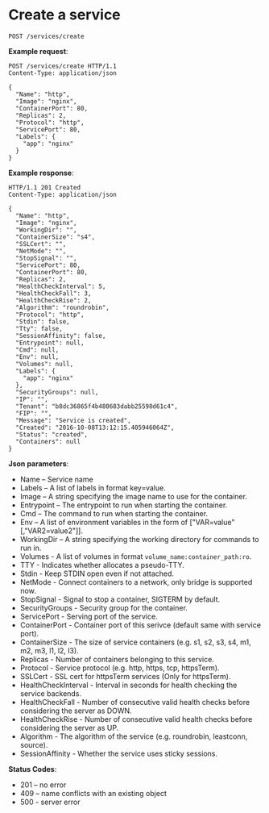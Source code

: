 # Create a service

`POST /services/create`

**Example request**:

```
POST /services/create HTTP/1.1
Content-Type: application/json

{
  "Name": "http",
  "Image": "nginx",
  "ContainerPort": 80,
  "Replicas": 2,
  "Protocol": "http",
  "ServicePort": 80,
  "Labels": {
    "app": "nginx"
  }
}
```

**Example response**:

```
HTTP/1.1 201 Created
Content-Type: application/json

{
  "Name": "http",
  "Image": "nginx",
  "WorkingDir": "",
  "ContainerSize": "s4",
  "SSLCert": "",
  "NetMode": "",
  "StopSignal": "",
  "ServicePort": 80,
  "ContainerPort": 80,
  "Replicas": 2,
  "HealthCheckInterval": 5,
  "HealthCheckFall": 3,
  "HealthCheckRise": 2,
  "Algorithm": "roundrobin",
  "Protocol": "http",
  "Stdin": false,
  "Tty": false,
  "SessionAffinity": false,
  "Entrypoint": null,
  "Cmd": null,
  "Env": null,
  "Volumes": null,
  "Labels": {
    "app": "nginx"
  },
  "SecurityGroups": null,
  "IP": "",
  "Tenant": "b8dc36865f4b480683dabb25598d61c4",
  "FIP": "",
  "Message": "Service is created",
  "Created": "2016-10-08T13:12:15.405946064Z",
  "Status": "created",
  "Containers": null
}
```

**Json parameters**:

* Name – Service name
* Labels – A list of labels in format key=value.
* Image – A string specifying the image name to use for the container.
* Entrypoint – The entrypoint to run when starting the container.
* Cmd – The command to run when starting the container.
* Env – A list of environment variables in the form of ["VAR=value"[,"VAR2=value2"]].
* WorkingDir – A string specifying the working directory for commands to run in.
* Volumes - A list of volumes in format `volume_name:container_path:ro`.
* TTY - Indicates whether allocates a pseudo-TTY.
* Stdin - Keep STDIN open even if not attached.
* NetMode - Connect containers to a network, only bridge is supported now.
* StopSignal - Signal to stop a container, SIGTERM by default.
* SecurityGroups - Security group for the container.
* ServicePort - Serving port of the service.
* ContainerPort - Container port of this serivce (default same with service port).
* ContainerSize - The size of service containers (e.g. s1, s2, s3, s4, m1, m2, m3, l1, l2, l3).
* Replicas - Number of containers belonging to this service.
* Protocol - Service protocol (e.g. http, https, tcp, httpsTerm).
* SSLCert - SSL cert for httpsTerm services (Only for httpsTerm).
* HealthCheckInterval - Interval in seconds for health checking the service backends.
* HealthCheckFall - Number of consecutive valid health checks before considering the server as DOWN.
* HealthCheckRise - Number of consecutive valid health checks before considering the server as UP.
* Algorithm - The algorithm of the service (e.g. roundrobin, leastconn, source).
* SessionAffinity - Whether the service uses sticky sessions.

**Status Codes**:

* 201 – no error
* 409 – name conflicts with an existing object
* 500 - server error
